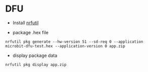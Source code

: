# DFU

* Install [nrfutil](https://github.com/NordicSemiconductor/pc-nrfutil)


* package .hex file

```
nrfutil pkg generate --hw-version 51 --sd-req 0 --application microbit-dfu-test.hex --application-version 0 app.zip
```
* display package data

```
nrfutil pkg display app.zip
```